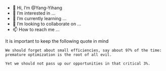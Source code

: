 - 👋 Hi, I’m @Yang-Yihang
- 👀 I’m interested in ...
- 🌱 I’m currently learning ...
- 💞️ I’m looking to collaborate on ...
- 📫 How to reach me ...

<!---
Yang-Yihang/Yang-Yihang is a ✨ special ✨ repository because its `README.md` (this file) appears on your GitHub profile.
You can click the Preview link to take a look at your changes.
--->

It is important to keep the following quote in mind
```
We should forget about small efficiencies, say about 97% of the time: premature optimization is the root of all evil.

Yet we should not pass up our opportunities in that critical 3%.
```
